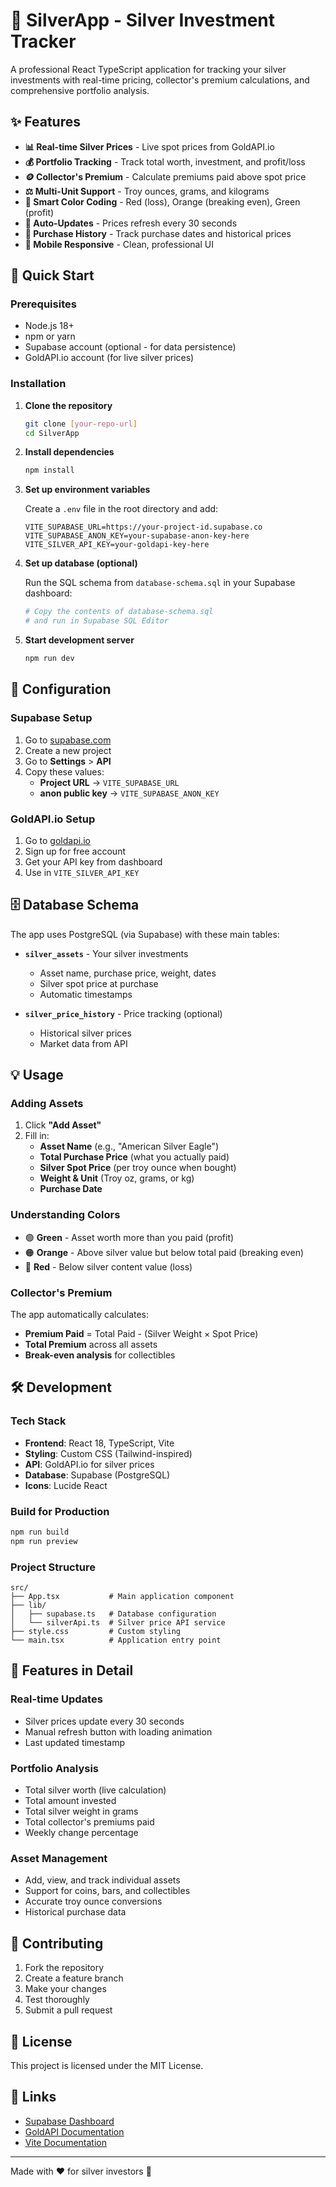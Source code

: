 # 🥈 SilverApp - Silver Investment Tracker

A professional React TypeScript application for tracking your silver investments with real-time pricing, collector's premium calculations, and comprehensive portfolio analysis.

## ✨ Features

- **📊 Real-time Silver Prices** - Live spot prices from GoldAPI.io
- **💰 Portfolio Tracking** - Track total worth, investment, and profit/loss
- **🪙 Collector's Premium** - Calculate premiums paid above spot price
- **⚖️ Multi-Unit Support** - Troy ounces, grams, and kilograms
- **🎯 Smart Color Coding** - Red (loss), Orange (breaking even), Green (profit)
- **🔄 Auto-Updates** - Prices refresh every 30 seconds
- **📅 Purchase History** - Track purchase dates and historical prices
- **📱 Mobile Responsive** - Clean, professional UI

## 🚀 Quick Start

### Prerequisites
- Node.js 18+ 
- npm or yarn
- Supabase account (optional - for data persistence)
- GoldAPI.io account (for live silver prices)

### Installation

1. **Clone the repository**
   ```bash
   git clone [your-repo-url]
   cd SilverApp
   ```

2. **Install dependencies**
   ```bash
   npm install
   ```

3. **Set up environment variables**
   
   Create a `.env` file in the root directory and add:
   ```env
   VITE_SUPABASE_URL=https://your-project-id.supabase.co
   VITE_SUPABASE_ANON_KEY=your-supabase-anon-key-here
   VITE_SILVER_API_KEY=your-goldapi-key-here
   ```

4. **Set up database (optional)**
   
   Run the SQL schema from `database-schema.sql` in your Supabase dashboard:
   ```bash
   # Copy the contents of database-schema.sql 
   # and run in Supabase SQL Editor
   ```

5. **Start development server**
   ```bash
   npm run dev
   ```

## 🔧 Configuration

### Supabase Setup

1. Go to [supabase.com](https://supabase.com)
2. Create a new project
3. Go to **Settings** > **API**
4. Copy these values:
   - **Project URL** → `VITE_SUPABASE_URL`
   - **anon public key** → `VITE_SUPABASE_ANON_KEY`

### GoldAPI.io Setup

1. Go to [goldapi.io](https://goldapi.io)
2. Sign up for free account
3. Get your API key from dashboard
4. Use in `VITE_SILVER_API_KEY`

## 🗄️ Database Schema

The app uses PostgreSQL (via Supabase) with these main tables:

- **`silver_assets`** - Your silver investments
  - Asset name, purchase price, weight, dates
  - Silver spot price at purchase
  - Automatic timestamps

- **`silver_price_history`** - Price tracking (optional)
  - Historical silver prices
  - Market data from API

## 💡 Usage

### Adding Assets

1. Click **"Add Asset"** 
2. Fill in:
   - **Asset Name** (e.g., "American Silver Eagle")
   - **Total Purchase Price** (what you actually paid)
   - **Silver Spot Price** (per troy ounce when bought)
   - **Weight & Unit** (Troy oz, grams, or kg)
   - **Purchase Date**

### Understanding Colors

- 🟢 **Green** - Asset worth more than you paid (profit)
- 🟠 **Orange** - Above silver value but below total paid (breaking even)
- 🔴 **Red** - Below silver content value (loss)

### Collector's Premium

The app automatically calculates:
- **Premium Paid** = Total Paid - (Silver Weight × Spot Price)
- **Total Premium** across all assets
- **Break-even analysis** for collectibles

## 🛠️ Development

### Tech Stack
- **Frontend**: React 18, TypeScript, Vite
- **Styling**: Custom CSS (Tailwind-inspired)
- **API**: GoldAPI.io for silver prices
- **Database**: Supabase (PostgreSQL)
- **Icons**: Lucide React

### Build for Production
```bash
npm run build
npm run preview
```

### Project Structure
```
src/
├── App.tsx           # Main application component
├── lib/
│   ├── supabase.ts   # Database configuration
│   └── silverApi.ts  # Silver price API service
├── style.css         # Custom styling
└── main.tsx          # Application entry point
```

## 📱 Features in Detail

### Real-time Updates
- Silver prices update every 30 seconds
- Manual refresh button with loading animation
- Last updated timestamp

### Portfolio Analysis
- Total silver worth (live calculation)
- Total amount invested
- Total silver weight in grams
- Total collector's premiums paid
- Weekly change percentage

### Asset Management
- Add, view, and track individual assets
- Support for coins, bars, and collectibles
- Accurate troy ounce conversions
- Historical purchase data

## 🤝 Contributing

1. Fork the repository
2. Create a feature branch
3. Make your changes
4. Test thoroughly
5. Submit a pull request

## 📄 License

This project is licensed under the MIT License.

## 🔗 Links

- [Supabase Dashboard](https://supabase.com)
- [GoldAPI Documentation](https://goldapi.io/documentation)
- [Vite Documentation](https://vitejs.dev)

---

Made with ❤️ for silver investors 🥈
